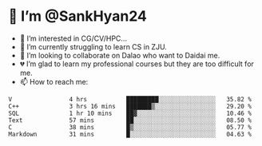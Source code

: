 # 👋 I’m @SankHyan24

- 👀 I’m interested in CG/CV/HPC...
- 🌱 I’m currently struggling to learn CS in ZJU.
- 💞️ I’m looking to collaborate on Dalao who want to Daidai me.
- 💔 I’m glad to learn my professional courses but they are too difficult for me.
- 📫 How to reach me:


<!---
SankHyan24/SankHyan24 is a ✨ special ✨ repository because its `README.md` (this file) appears on your GitHub profile.
You can click the Preview link to take a look at your changes.
--->
<!--START_SECTION:waka-->

```text
V                4 hrs           █████████░░░░░░░░░░░░░░░░   35.82 %
C++              3 hrs 16 mins   ███████▒░░░░░░░░░░░░░░░░░   29.20 %
SQL              1 hr 10 mins    ██▓░░░░░░░░░░░░░░░░░░░░░░   10.46 %
Text             57 mins         ██░░░░░░░░░░░░░░░░░░░░░░░   08.50 %
C                38 mins         █▒░░░░░░░░░░░░░░░░░░░░░░░   05.77 %
Markdown         31 mins         █░░░░░░░░░░░░░░░░░░░░░░░░   04.63 %
```

<!--END_SECTION:waka-->
